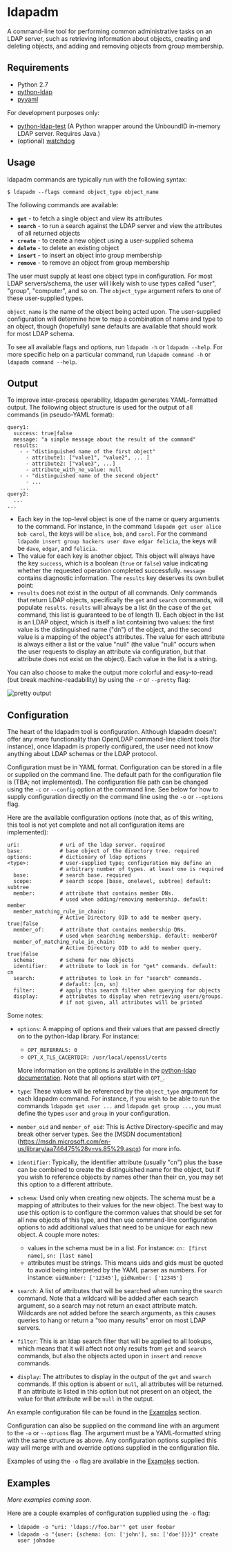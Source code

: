 # ldapadm

A command-line tool for performing common administrative tasks on an
LDAP server, such as retrieving information about objects, creating and
deleting objects, and adding and removing objects from group membership.

## Requirements

* Python 2.7
* [python-ldap](http://www.python-ldap.org/)
* [pyyaml](http://pyyaml.org/)

For development purposes only:

* [python-ldap-test](https://github.com/zoldar/python-ldap-test/) (A Python
  wrapper around the UnboundID in-memory LDAP server.  Requires Java.)
* (optional) [watchdog](http://pythonhosted.org/watchdog/)

## Usage

ldapadm commands are typically run with the following syntax:

    $ ldapadm --flags command object_type object_name

The following commands are available:

* **`get`** - to fetch a single object and view its attributes
* **`search`** - to run a search against the LDAP server and view the
  attributes of all returned objects
* **`create`** - to create a new object using a user-supplied schema
* **`delete`** - to delete an existing object
* **`insert`** - to insert an object into group membership
* **`remove`** - to remove an object from group membership

The user must supply at least one object type in configuration.  For most
LDAP servers/schema, the user will likely wish to use types called "user",
"group", "computer", and so on.  The `object_type` argument refers to
one of these user-supplied types.

`object_name` is the name of the object being acted upon.  The
user-supplied configuration will determine how to map a combination
of name and type to an object, though (hopefully) sane defaults are
available that should work for most LDAP schema.

To see all available flags and options, run `ldapadm -h` or `ldapadm
--help`.  For more specific help on a particular command, run `ldapadm
command -h` or `ldapadm command --help`.

## Output

To improve inter-process operability, ldapadm generates YAML-formatted
output.  The following object structure is used for the output of all
commands (in pseudo-YAML format):

    query1:
      success: true|false
      message: "a simple message about the result of the command"
      results:
        - - "distinguished name of the first object"
          - attribute1: ["value1", "value2", ... ]
          - attribute2: ["value3", ...]
          - attribute_with_no_value: null
        - - "distinguished name of the second object"
          - ...
        ...
    query2:
      ...
    ...

* Each key in the top-level object is one of the name or query arguments
  to the command.  For instance, in the command `ldapadm get user alice bob
  carol`, the keys will be `alice`, `bob`, and `carol`.  For the command
  `ldapadm insert group hackers user dave edgar felicia`, the keys will be
  `dave`, `edgar`, and `felicia`.
* The value for each key is another object.  This object will always
  have the key `success`, which is a boolean (`true` or `false`) value
  indicating whether the requested operation completed successfully.
  `message` contains diagnostic information.  The `results` key deserves
  its own bullet point:
* `results` does not exist in the output of all commands.  Only commands
  that return LDAP objects, specifically the `get` and `search` commands,
  will populate `results`.  `results` will always be a list (in the case
  of the `get` command, this list is guaranteed to be of length 1).
  Each object in the list is an LDAP object, which is itself a list
  containing two values: the first value is the distinguished name ("dn") of
  the object, and the second value is a mapping of the object's attributes.
  The value for each attribute is always either a list or the value "null"
  (the value "null" occurs when the user requests to display an attribute
  via configuration, but that attribute does not exist on the object).
  Each value in the list is a string.

You can also choose to make the output more colorful and easy-to-read
(but break machine-readability) by using the `-r` or `--pretty` flag:

![pretty output](doc/output_pretty.png)

## Configuration

The heart of the ldapadm tool is configuration.  Although ldapadm doesn't
offer any more functionality than OpenLDAP command-line client tools
(for instance), once ldapadm is properly configured, the user need not
know anything about LDAP schemas or the LDAP protocol.

Configuration must be in YAML format.  Configuration can be stored
in a file or supplied on the command line.  The default path for the
configuration file is (TBA; not implemented).  The configuration file path
can be changed using the `-c` or `--config` option at the command line.
See below for how to supply configuration directly on the command line
using the `-o` or `--options` flag.

Here are the available configuration options (note that, as of this
writing, this tool is not yet complete and not all configuration items
are implemented):

    uri:             # uri of the ldap server. required
    base:            # base object of the directory tree. required
    options:         # dictionary of ldap options
    <type>:          # user-supplied type; configuration may define an
                     # arbitrary number of types. at least one is required
      base:          # search base. required
      scope:         # search scope [base, onelevel, subtree] default: subtree
      member:        # attribute that contains member DNs.
                     # used when adding/removing membership. default: member
      member_matching_rule_in_chain:
                     # Active Directory OID to add to member query. true|false
      member_of:     # attribute that contains membership DNs.
                     # used when searching membership. default: memberOf
      member_of_matching_rule_in_chain:
                     # Active Directory OID to add to member query. true|false
      schema:        # schema for new objects
      identifier:    # attribute to look in for "get" commands. default: cn
      search:        # attributes to look in for "search" commands.
                     # default: [cn, sn]
      filter:        # apply this search filter when querying for objects
      display:       # attributes to display when retrieving users/groups.
                     # if not given, all attributes will be printed

Some notes:

* `options`: A mapping of options and their values that are passed
  directly on to the python-ldap library.  For instance:

  * `OPT_REFERRALS: 0`
  * `OPT_X_TLS_CACERTDIR: /usr/local/openssl/certs`

  More information on the options is available in the [python-ldap
  documentation](http://www.python-ldap.org/doc/html/ldap.html#options).
  Note that all options start with `OPT_`.
* `type`: These values will be referenced by the `object_type` argument
  for each ldapadm command.  For instance, if you wish to be able to
  run the commands `ldapadm get user ...` and `ldapadm get group ...`,
  you must define the types `user` and `group` in your configuration.
* `member_oid` and `member_of_oid`: This is Active Directory-specific and may
  break other server types.  See the [MSDN documentation]
  (https://msdn.microsoft.com/en-us/library/aa746475%28v=vs.85%29.aspx) for
  more info.
* `identifier`: Typically, the identifier attribute (usually "cn")
  plus the base can be combined to create the distinguished name for the
  object, but if you wish to reference objects by names other than their
  cn, you may set this option to a different attribute.
* `schema`: Used only when creating new objects.  The schema must be
  a mapping of attributes to their values for the new object.  The best
  way to use this option is to configure the common values that should
  be set for all new objects of this type, and then use command-line
  configuration options to add additional values that need to be unique
  for each new object.  A couple more notes:

  * values in the schema must be in a list.  For instance:
    `cn: [first name]`, `sn: [last name]`
  * attributes must be strings.  This means uids and gids must be
    quoted to avoid being interpreted by the YAML parser as numbers.
    For instance: `uidNumber: ['12345']`, `gidNumber: ['12345']`

* `search`: A list of attributes that will be searched when running
  the `search` command.  Note that a wildcard will be added after each
  search argument, so a search may not return an exact attribute match.
  Wildcards are not added before the search arguments, as this causes
  queries to hang or return a "too many results" error on most LDAP servers.
* `filter`: This is an ldap search filter that will be applied to all
  lookups, which means that it will affect not only results from `get`
  and `search` commands, but also the objects acted upon in `insert` and
  `remove` commands.
* `display`: The attributes to display in the output of the `get` and `search`
  commands.  If this option is absent or `null`, all attributes will be
  returned.  If an attribute is listed in this option but not present on
  an object, the value for that attribute will be `null` in the output.

An example configuration file can be found in the [Examples](#Examples) section.

Configuration can also be supplied on the command line with an argument
to the `-o` or `--options` flag.  The argument must be a YAML-formatted
string with the same structure as above.  Any configuration options
supplied this way will merge with and override options supplied in the
configuration file.

Examples of using the `-o` flag are available in the [Examples](#Examples) section.

## Examples

*More examples coming soon.*

Here are a couple examples of configuration supplied using the `-o` flag:

* `ldapadm -o "uri: 'ldaps://foo.bar'" get user foobar`
* `ldapadm -o "{user: {schema: {cn: ['john'], sn: ['doe']}}}" create
   user johndoe`

